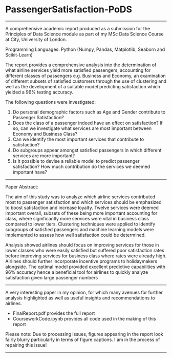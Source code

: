 # PassengerSatisfaction-PoDS

----

A comprehensive academic report produced as a submission for the Principles of Data Science module as part of my MSc Data Science Course at City, University of London.

Programming Languages: Python (Numpy, Pandas, Matplotlib, Seaborn and Scikit-Learn)

The report provides a comprehensive analysis into the determination of what airline services yield more satisfied passengers, accounting for different classes of passengers e.g.
Business and Economy, an examination of different subsets of satisfied customers through the use of clustering and well as the development of a suitable model predicting
satisfaction which yielded a 96% testing accuracy.

The following questions were investigated:

1. Do personal demographic factors such as Age and Gender contribute to Passenger Satisfaction?
2. Does the class of a passenger indeed have an effect on satisfaction? If so, can we investigate what services are most important between Economy and Business Class?
3. Can we identify the most important services that contribute to satisfaction?
4. Do subgroups appear amongst satisfied passengers in which different services are more important?
5. Is it possible to devise a reliable model to predict passenger satisfaction? How much contribution do the services we deemed important have? 

----

Paper Abstract:

The aim of this study was to analyze which airline services contributed most to passenger satisfaction and which services should be emphasized to boost satisfaction and 
increase loyalty. Twelve services were deemed important overall, subsets of these being more important accounting for class, where significantly more services were vital in business class compared to lower tiers. Clustering techniques were applied to identify subgroups of satisfied passengers and machine learning models were implemented to assess how well satisfaction could be determined.

Analysis showed airlines should focus on improving services for those in lower classes who were easily satisfied but suffered poor satisfaction rates before improving services
for business class where rates were already high. Airlines should further incorporate incentive programs to holidaymakers alongside. The optimal model provided excellent
predictive capabilities with 96% accuracy hence a beneficial tool for airlines to quickly analyze satisfaction given large passenger numbers

----

A very interesting paper in my opinion, for which many avenues for further analysis highlighted as well as useful insights and recommendations to airlines.

- FinalReport.pdf provides the full report
- CourseworkCode.ipynb provides all code used in the making of this report

Please note: Due to processing issues, figures appearing in the report look fairly blurry particularly in terms of figure captions. I am in the process of repairing this issue!

----

